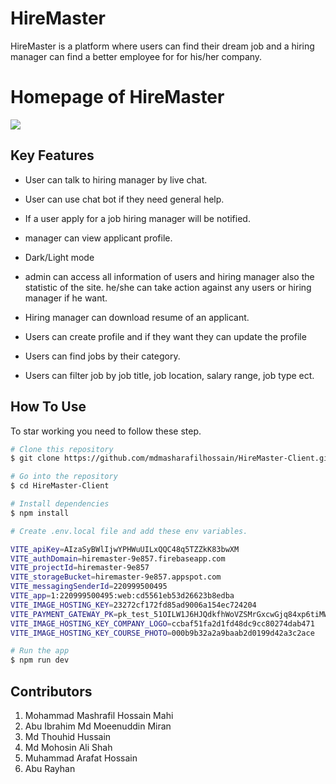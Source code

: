 # HireMaster
HireMaster is a platform where users can find their dream job and a hiring manager can find a better employee for for his/her company.



# Homepage of HireMaster

![](https://i.ibb.co/gJcKyrV/screencapture-hiremaster-netlify-app-2024-03-07-13-00-22.jpg)


## Key Features

* User can talk to hiring manager by live chat.

* User can use chat bot if they need general help.
  
* If a user apply for a job hiring manager will be notified.  

* manager can view applicant profile.

* Dark/Light mode

* admin can access all information of users and hiring manager also the statistic of the site. he/she can take action against any users or hiring manager if he want.

* Hiring manager can download resume of an applicant.

* Users can create profile and if they want they can update the profile

* Users can find jobs by their category.

* Users can filter job by job title, job location, salary range, job type ect.


## How To Use

To star working you need to follow these step.

```bash
# Clone this repository
$ git clone https://github.com/mdmasharafilhossain/HireMaster-Client.git

# Go into the repository
$ cd HireMaster-Client

# Install dependencies
$ npm install

# Create .env.local file and add these env variables.

VITE_apiKey=AIzaSyBWlIjwYPHWuUILxQQC48q5TZZkK83bwXM 
VITE_authDomain=hiremaster-9e857.firebaseapp.com
VITE_projectId=hiremaster-9e857
VITE_storageBucket=hiremaster-9e857.appspot.com
VITE_messagingSenderId=220999500495
VITE_app=1:220999500495:web:cd5561eb53d26623b8edba
VITE_IMAGE_HOSTING_KEY=23272cf172fd85ad9006a154ec724204
VITE_PAYMENT_GATEWAY_PK=pk_test_51OILW1J6HJQdkfhWoVZSMrGxcwGjq84xp6tiMWTTLI8XjyOSYrfhxnPlqXjIwdXQqYmPzBUVfchI1BzIY1iQrwoB009SocRKXc
VITE_IMAGE_HOSTING_KEY_COMPANY_LOGO=ccbaf51fa2d1fd48dc9cc80274dab471
VITE_IMAGE_HOSTING_KEY_COURSE_PHOTO=000b9b32a2a9baab2d0199d42a3c2ace

# Run the app
$ npm run dev

```
## Contributors
1. Mohammad Mashrafil Hossain Mahi
2. Abu Ibrahim Md Moeenuddin Miran
3. Md Thouhid Hussain
4. Md Mohosin Ali Shah
5. Muhammad Arafat Hossain
6. Abu Rayhan










